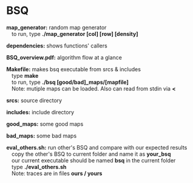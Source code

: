 # BSQ

<strong>map_generator:</strong> random map generator<br />
&emsp;to run, type <strong>./map_generator [col] [row] [density]</strong>

<strong>dependencies:</strong> shows functions' callers

<strong>BSQ_overview.pdf:</strong> algorithm flow at a glance

<strong>Makefile:</strong> makes bsq executable from srcs & includes<br />
&emsp;type <strong>make</strong><br />
&emsp;to run, type <strong>./bsq [good/bad]_maps/[mapfile]</strong><br />
&emsp;Note: mutiple maps can be loaded. Also can read from stdin via <strong><</strong>
		
<strong>srcs:</strong> source directory

<strong>includes:</strong> include directory

<strong>good_maps:</strong> some good maps

<strong>bad_maps:</strong> some bad maps

<strong>eval_others.sh:</strong> run other's BSQ and compare with our expected results<br />
&emsp;copy the other's BSQ to current folder and name it as <strong>your_bsq</strong><br />
&emsp;our current executable should be named <strong>bsq</strong> in the current folder<br />
&emsp;type <strong>./eval_others.sh</strong><br />
&emsp;Note: traces are in files <strong>ours / yours</strong>
